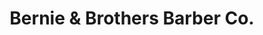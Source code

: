 ---
title: "Bernie & Brothers Barber Co."
url: /midvale/bernie-and-brothers-barber-co/
shop: hairdresser
---
